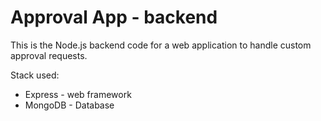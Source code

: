 # Approval App - backend

This is the Node.js backend code for a web application to handle custom approval requests.

Stack used:

- Express - web framework
- MongoDB - Database
